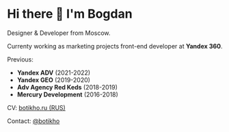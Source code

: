 # Hi there 👋 I'm Bogdan

Designer & Developer from Moscow.

Currenty working as marketing projects front-end developer at **Yandex 360**.

Previous:
- **Yandex ADV** (2021-2022)
- **Yandex GEO** (2019-2020)
- **Adv Agency Red Keds** (2018-2019)
- **Mercury Development** (2016-2018)


CV: [botikho.ru (RUS)](https://botikho.ru/cv/)

Contact: [@botikho](https://t.me/botikho)

<!--
**botikho/botikho** is a ✨ _special_ ✨ repository because its `README.md` (this file) appears on your GitHub profile.

Here are some ideas to get you started:

- 🔭 I’m currently working on ...
- 🌱 I’m currently learning ...
- 👯 I’m looking to collaborate on ...
- 🤔 I’m looking for help with ...
- 💬 Ask me about ...
- 📫 How to reach me: ...
- 😄 Pronouns: ...
- ⚡ Fun fact: ...
-->

